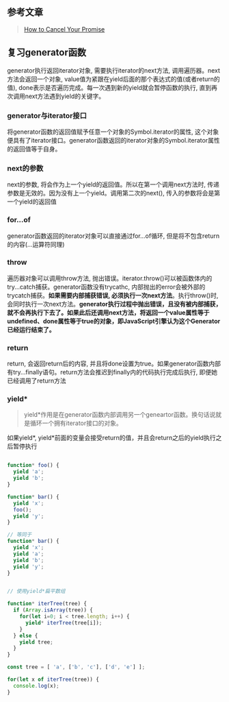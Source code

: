 ## 参考文章

> [How to Cancel Your Promise](https://blog.bloomca.me/2017/12/04/how-to-cancel-your-promise.html)

## 复习generator函数

generator执行返回iterator对象, 需要执行iterator的next方法, 调用遍历器。next方法会返回一个对象, value值为紧跟在yield后面的那个表达式的值(或者return的值), done表示是否遍历完成。每一次遇到新的yield就会暂停函数的执行, 直到再次调用next方法遇到yield的关键字。

### generator与iterator接口

将generator函数的返回值赋予任意一个对象的Symbol.iterator的属性, 这个对象便具有了iterator接口。generator函数返回的iterator对象的Symbol.iterator属性的返回值等于自身。

### next的参数

next的参数, 将会作为上一个yield的返回值。所以在第一个调用next方法时, 传递参数是无效的。因为没有上一个yield。调用第二次的next(), 传入的参数将会是第一个yield的返回值

### for…of

generator函数返回的iterator对象可以直接通过for…of循环, 但是将不包含return的内容(...运算符同理)

### throw

遍历器对象可以调用throw方法, 抛出错误。iterator.throw()可以被函数体内的try...catch捕获。generator函数没有trycathc, 内部抛出的error会被外部的trycatch捕获。**如果需要内部捕获错误, 必须执行一次next方法**。执行throw()时, 会同时执行一次next方法。**generator执行过程中抛出错误，且没有被内部捕获，就不会再执行下去了。如果此后还调用next方法，将返回一个value属性等于undefined、done属性等于true的对象，即JavaScript引擎认为这个Generator已经运行结束了。**

### return

return, 会返回return后的内容, 并且将done设置为true。如果generator函数内部有try…finally语句。return方法会推迟到finally内的代码执行完成后执行, 即便她已经调用了return方法

### yield*

> yield*作用是在generator函数内部调用另一个geneartor函数。换句话说就是循环一个拥有iterator接口的对象。

如果yield*, yield*前面的变量会接受return的值，并且会return之后的yield执行之后暂停执行

```js

function* foo() {
  yield 'a';
  yield 'b';
}

function* bar() {
  yield 'x';
  foo();
  yield 'y';
}

// 等同于
function* bar() {
  yield 'x';
  yield 'a';
  yield 'b';
  yield 'y';
}
```

```js

// 使用yield*扁平数组

function* iterTree(tree) {
  if (Array.isArray(tree)) {
    for(let i=0; i < tree.length; i++) {
      yield* iterTree(tree[i]);
    }
  } else {
    yield tree;
  }
}

const tree = [ 'a', ['b', 'c'], ['d', 'e'] ];

for(let x of iterTree(tree)) {
  console.log(x);
}
```